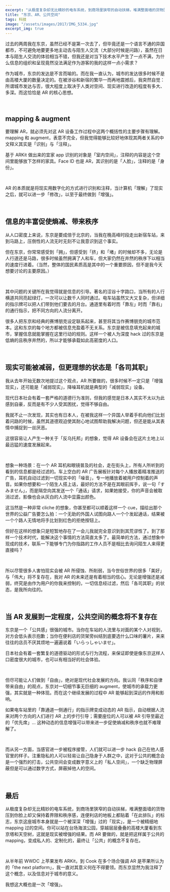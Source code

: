 ```yaml
---
excerpt: "从极度复杂却无比精妙的电车系统，到商场里狭窄的自动扶梯，堆满整面墙的货物压到你脸上却又保持着界限和秩序感，连便利店的地板上都贴着「在此排队」的标志，东京这座城市本身就是一个被深深「增强」过的「现实」，是一个被精细地 mapping 过的空间。你可以站在台场海滨公园，穿越层层叠叠的高楼大厦看到东京塔和天空树，这就是现实被增强的结果。而 AR 要做的，就是把这样属于公共的 mapping，变成私人的、定制化的，最终让「公共」的概念不复存在。"
title: "东京、AR、公共空间"
tags: 科技
image: "/assets/images/2017/IMG_5334.jpg"
excerpt_img: true
---
```


过去的两周我在东京，虽然已经不是第一次去了，但毕竟还是一个语言不通的异国都市，不可避免地要更多地主动去与陌生人交流（大部分时候是问路），虽然在日本与陌生人交流的体验相当不错，但我还是对当下技术水平产生了一点不满，为什么信息的组织和呈现竟然没法满足作为游客的我的这样一点小需求？

作为城市，东京的发达是不言而喻的。而在我一直认为，城市的发达很多时候不是由高楼大厦的数量决定的。在被涉谷和新宿的繁华一而再地震撼后，我突然自觉：所谓城市发达与否，很大程度上取决于人类对空间、现实进行改造的程度有多大、多深。而这恰恰是 AR 的核心思想。

<br>

## mapping & augment
要理解 AR，就必须先对这 AR 设备工作过程中这两个概括性的主要步骤有理解。mapping 和 augment，表意不完全，但我觉得能够比较好地体现其两者关系的中文释义其实是「识别」与「注释」。

基于 ARKit 做出来的宜家 app 识别的对象是「室内空间」，注释的内容是这个空间里能够放下怎样的家具。Face ID 也是 AR，其识别的是「人脸」，注释的是「身份」。

<br>

AR 的本质就是将现实用数字化的方式进行识别和注释，当计算机「理解」了现实之后，就可以进一步「修改」，以至于最终做到「增强」。

<br>

## 信息的丰富促使熵减、带来秩序
从人口密度上来说，东京是要成倍于北京的，当我在晚高峰时段走出新宿车站，来到马路上，压倒性的人流无时无刻不让我意识到这个事实。

但在东京，你常常感受到「拥」，但感受到「挤」和「堵」的时候却不多，无论是人行道还是马路，很多时候虽然拥满了人和车，但大家仍然在井然的秩序下以相当的速度行进着。（当然，整体的国民素质高是其中的一个重要原因，但不是我今天想要讨论的主要原因。）

<br>

其中问题的关键所在我觉得就是信息的引导。著名的涩谷十字路口，当所有的人行横道共同亮起绿灯，一次可以让数千人同时通过。电车站虽然又大又复杂，但详细的指示牌可以把人们带到他们要去的月台。通道里有着时而「靠左」时而「靠右」的通行指示，把不同方向的人流分离开。

很多人把东京和经典的赛博朋克设定联系起来，甚至将其当作赛博朋克的城市范本。这和东京的每个地方都被信息充盈着不无关系。东京是被信息填充起来的城市，掌握信息就能掌握在这里行动的规则。这样一个被人为深度 hack 过的东京是低熵的且秩序井然的，所以才能够承载如此高密度的人口。

<br>

## 现实可能被减弱，但更理想的状态是「各司其职」
我从去年开始无数次地提过这个观点，AR 所要做的，很多时候不一定只是「增强现实」，还可能是「减弱现实」，降噪耳机就是典型的「减弱现实」设备。

现代日本社会有着一套严格的道德行为准则，但我的感觉是日本人其实不太以为此感到自豪，反而是有不少人受其困扰，觉得不够自由。

我就不止一次发现，其实也有日本人，在被我这样一个异国人举着手机向他们比划着问路的时候，虽然其道德观迫使其耐心地试图帮助我解决问题，但还是能从其表情中捕捉到一丝厌恶。

这很容易让人产生一种关于「反乌托邦」的想象，觉得 AR 设备会在这片土地上以最迅猛的速度发展起来。

<br>

想象一种场景：在一个 AR 耳机和眼镜普及的社会，走在街头上，所有人所听到的看到的信息都是经过滤的。车上空白的 AR 广告展板针对每个人播放着精准推送的广告，耳机自动过滤到一切现实中的「噪音」，专一地播放着被用户控制着的声音。如果你想要和一个陌生人搭上话，最好的方法不是在其眼前挥手，说一句「すみません」，而是隔空向其发送一个「通话」请求，如果她接受，你的声音会被取消过滤，影像也会从灰白的人流中显露出颜色。

这当然是一种非常 cliche 的想象，你甚至都可以顺着这样一个 cue，描绘出那个世界的公益广告要怎么拍：一个无助的外国人试图向路人一个个发起通话，结果被一个个路人无情地将手比划到红色的拒绝按钮上。

但好在这样的想象只是短暂地存在了一会儿我就完全意识到到其荒谬性了。到了那样一个技术时代，能解决这个事情的方法简直太多了。最简单的方法，通过想象中现成的技术，联系一下能够专门为你指路的工作人员不是相比去询问陌生人来得更直接吗？

<br>

所以尽管很多人害怕现实会被 AR 所侵蚀、所削弱，当今世俗世界的很多「美好」与「伟大」将不复存在，我对 AR 的未来还是有着相当的信心。无论是增强还是减弱，终究是由作为用户的你我来控制的，一切信息经过滤，然后「各司其职」的状态，是我所向往的。

<br>

## 当 AR 发展到一定程度，公共空间的概念将不复存在

东京是一个「公共感」很强的城市。当你在车站的人流里与对面的某个人对视到，对方会低头表示抱歉；当你在便利店的货架旁纠结到底要选什么口味的薯片，来来往往的店员不厌其烦地一遍遍说着「いらっしゃいませ」。

日本社会有着一套繁复的道德驱动的形式与行为流程，来保证即使是像东京这样人口密度很大的城市，也可以有相当好的社会体验。

<br>

但尽可能让人们做到「自由」，绝对是现代社会发展的方向。我认同「秩序和自律带来自由」的观点，东京对一切细节事无巨细的 augment，使城市的承载力更强，其实就是一种体现。而在这个继续发展的过程中 AR 能够起到深远的作用和影响。

如果电车站里的「靠通道一侧通行」的指示牌变成动态的 AR 指示，自动根据人流来对两个方向的人们进行 AR 上的步行引导；需要座位的人可以被 AR 引导至最近的「优先席」… 这种动态的信息增强可以带来进一步促使熵减和秩序也就不难理解了。

<br>

而从另一方面，当感官进一步被程序接管，人们就可以进一步 hack 自己在他人感官里的样子。注重隐私的人可以轻易让自己隐身于人群之中，这对于公共的概念会是一个强烈的打击，公共空间会变成数字意义上的「私人空间」，一个缺乏物理屏蔽但是可以通过数字方式，屏蔽掉他人的空间。

<br>

## 最后
从极度复杂却无比精妙的电车系统，到商场里狭窄的自动扶梯，堆满整面墙的货物压到你脸上却又保持着界限和秩序感，连便利店的地板上都贴着「在此排队」的标志，东京这座城市本身就是一个被深深「增强」过的「现实」，是一个被精细地 mapping 过的空间。你可以站在台场海滨公园，穿越层层叠叠的高楼大厦看到东京塔和天空树，这就是现实被增强的结果。而 AR 要做的，就是把这样属于公共的 mapping，变成私人的、定制化的，最终让「公共」的概念不复存在。

<br>

从半年前 WWDC 上苹果发布 ARKit，到 Cook 在多个场合强调 AR 是苹果所认为的「the next platform」，我一直对其意义何在不得要领。而东京显然为我注释了这个概念，以及信息对于城市的意义。

我想这大概也是一次「增强」。

